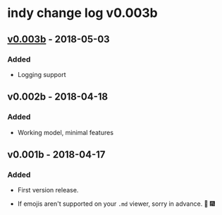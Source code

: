 # indy change log v0.003b

## [v0.003b] - 2018-05-03
### Added 
- Logging support

## v0.002b - 2018-04-18
### Added

- Working model, minimal features 

## v0.001b - 2018-04-17
### Added

- First version release.

- If emojis aren't supported on your `.md` viewer, sorry in advance. :tada: :fireworks:

[v0.003b]: https://github.com/Obicere/indy/releases/tag/v0.003b